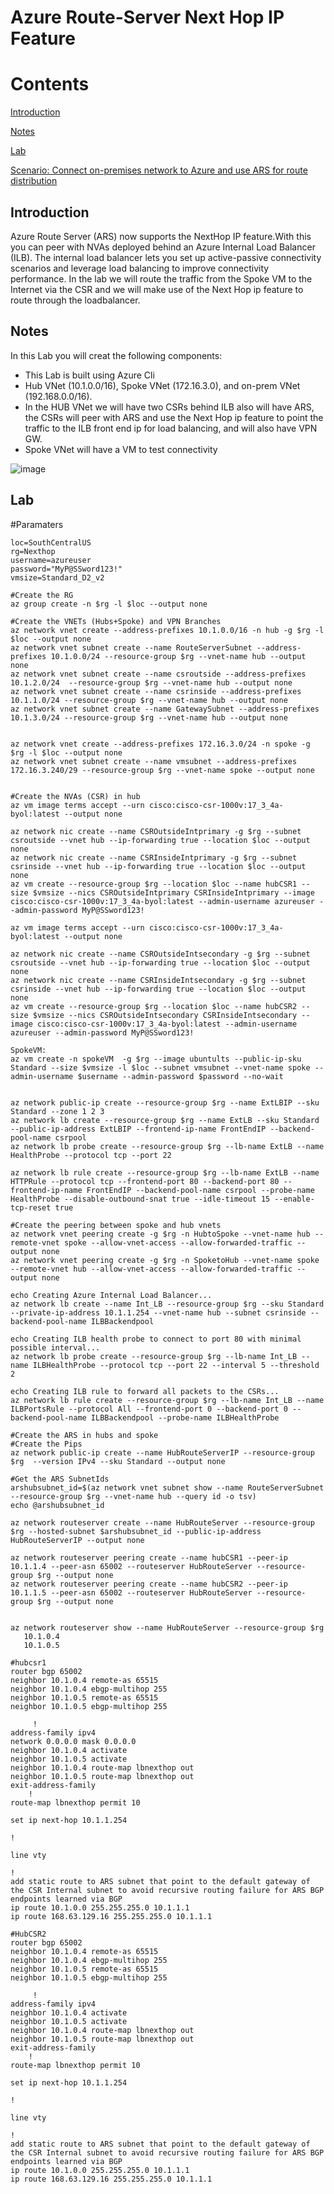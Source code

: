 # **Azure Route-Server Next Hop IP Feature**

# Contents

[Introduction](#introduction)

[Notes](#Notes)

[Lab](#lab)

[Scenario: Connect on-premises network to Azure and use ARS for route distribution](#Scenario-1-Connect-on-premises-network-to-Azure-and-use-ARS-for-route-distribution)

## Introduction
Azure Route Server (ARS) now supports the NextHop IP feature.With this you can peer with NVAs deployed behind an Azure Internal Load Balancer (ILB). The internal load balancer lets you set up active-passive connectivity scenarios and leverage load balancing to improve connectivity performance. In the lab we will route the traffic from the Spoke VM to the Internet via the CSR and we will make use of the Next Hop ip feature to route through the loadbalancer.

## Notes

In this Lab you will creat the following components: 
- This Lab is built using Azure Cli
- Hub VNet (10.1.0.0/16), Spoke VNet (172.16.3.0), and on-prem VNet (192.168.0.0/16).
- In the HUB VNet we will have two CSRs behind ILB also will have ARS, the CSRs will peer with ARS and use the Next Hop ip feature to point the traffic to the ILB front end ip for load balancing, and will also have VPN GW. 
- Spoke VNet will have a VM to test connectivity

![image](https://user-images.githubusercontent.com/47249875/203664590-d419586d-d409-4799-8979-7a07c117ef63.png)

## Lab

#Paramaters

```
loc=SouthCentralUS
rg=Nexthop
username=azureuser
password="MyP@SSword123!"
vmsize=Standard_D2_v2

#Create the RG
az group create -n $rg -l $loc --output none

#Create the VNETs (Hubs+Spoke) and VPN Branches
az network vnet create --address-prefixes 10.1.0.0/16 -n hub -g $rg -l $loc --output none
az network vnet subnet create --name RouteServerSubnet --address-prefixes 10.1.0.0/24 --resource-group $rg --vnet-name hub --output none
az network vnet subnet create --name csroutside --address-prefixes 10.1.2.0/24  --resource-group $rg --vnet-name hub --output none
az network vnet subnet create --name csrinside --address-prefixes 10.1.1.0/24 --resource-group $rg --vnet-name hub --output none
az network vnet subnet create --name GatewaySubnet --address-prefixes 10.1.3.0/24 --resource-group $rg --vnet-name hub --output none


az network vnet create --address-prefixes 172.16.3.0/24 -n spoke -g $rg -l $loc --output none 
az network vnet subnet create --name vmsubnet --address-prefixes 172.16.3.240/29 --resource-group $rg --vnet-name spoke --output none


#Create the NVAs (CSR) in hub
az vm image terms accept --urn cisco:cisco-csr-1000v:17_3_4a-byol:latest --output none

az network nic create --name CSROutsideIntprimary -g $rg --subnet csroutside --vnet hub --ip-forwarding true --location $loc --output none
az network nic create --name CSRInsideIntprimary -g $rg --subnet csrinside --vnet hub --ip-forwarding true --location $loc --output none
az vm create --resource-group $rg --location $loc --name hubCSR1 --size $vmsize --nics CSROutsideIntprimary CSRInsideIntprimary --image cisco:cisco-csr-1000v:17_3_4a-byol:latest --admin-username azureuser --admin-password MyP@SSword123!

az vm image terms accept --urn cisco:cisco-csr-1000v:17_3_4a-byol:latest --output none

az network nic create --name CSROutsideIntsecondary -g $rg --subnet csroutside --vnet hub --ip-forwarding true --location $loc --output none
az network nic create --name CSRInsideIntsecondary -g $rg --subnet csrinside --vnet hub --ip-forwarding true --location $loc --output none
az vm create --resource-group $rg --location $loc --name hubCSR2 --size $vmsize --nics CSROutsideIntsecondary CSRInsideIntsecondary --image cisco:cisco-csr-1000v:17_3_4a-byol:latest --admin-username azureuser --admin-password MyP@SSword123!

SpokeVM:
az vm create -n spokeVM  -g $rg --image ubuntults --public-ip-sku Standard --size $vmsize -l $loc --subnet vmsubnet --vnet-name spoke --admin-username $username --admin-password $password --no-wait


az network public-ip create --resource-group $rg --name ExtLBIP --sku Standard --zone 1 2 3
az network lb create --resource-group $rg --name ExtLB --sku Standard --public-ip-address ExtLBIP --frontend-ip-name FrontEndIP --backend-pool-name csrpool
az network lb probe create --resource-group $rg --lb-name ExtLB --name HealthProbe --protocol tcp --port 22

az network lb rule create --resource-group $rg --lb-name ExtLB --name HTTPRule --protocol tcp --frontend-port 80 --backend-port 80 --frontend-ip-name FrontEndIP --backend-pool-name csrpool --probe-name HealthProbe --disable-outbound-snat true --idle-timeout 15 --enable-tcp-reset true

#Create the peering between spoke and hub vnets
az network vnet peering create -g $rg -n HubtoSpoke --vnet-name hub --remote-vnet spoke --allow-vnet-access --allow-forwarded-traffic --output none
az network vnet peering create -g $rg -n SpoketoHub --vnet-name spoke --remote-vnet hub --allow-vnet-access --allow-forwarded-traffic --output none

echo Creating Azure Internal Load Balancer...
az network lb create --name Int_LB --resource-group $rg --sku Standard --private-ip-address 10.1.1.254 --vnet-name hub --subnet csrinside --backend-pool-name ILBBackendpool

echo Creating ILB health probe to connect to port 80 with minimal possible interval...
az network lb probe create --resource-group $rg --lb-name Int_LB --name ILBHealthProbe --protocol tcp --port 22 --interval 5 --threshold 2

echo Creating ILB rule to forward all packets to the CSRs...
az network lb rule create --resource-group $rg --lb-name Int_LB --name ILBPortsRule --protocol All --frontend-port 0 --backend-port 0 --backend-pool-name ILBBackendpool --probe-name ILBHealthProbe

#Create the ARS in hubs and spoke
#Create the Pips
az network public-ip create --name HubRouteServerIP --resource-group $rg  --version IPv4 --sku Standard --output none

#Get the ARS SubnetIds
arshubsubnet_id=$(az network vnet subnet show --name RouteServerSubnet --resource-group $rg --vnet-name hub --query id -o tsv)
echo @arshubsubnet_id

az network routeserver create --name HubRouteServer --resource-group $rg --hosted-subnet $arshubsubnet_id --public-ip-address HubRouteServerIP --output none

az network routeserver peering create --name hubCSR1 --peer-ip 10.1.1.4 --peer-asn 65002 --routeserver HubRouteServer --resource-group $rg --output none
az network routeserver peering create --name hubCSR2 --peer-ip 10.1.1.5 --peer-asn 65002 --routeserver HubRouteServer --resource-group $rg --output none


az network routeserver show --name HubRouteServer --resource-group $rg
   10.1.0.4
   10.1.0.5

#hubcsr1
router bgp 65002 
neighbor 10.1.0.4 remote-as 65515
neighbor 10.1.0.4 ebgp-multihop 255
neighbor 10.1.0.5 remote-as 65515
neighbor 10.1.0.5 ebgp-multihop 255

	 !
address-family ipv4
network 0.0.0.0 mask 0.0.0.0
neighbor 10.1.0.4 activate
neighbor 10.1.0.5 activate
neighbor 10.1.0.4 route-map lbnexthop out
neighbor 10.1.0.5 route-map lbnexthop out
exit-address-family
	!
route-map lbnexthop permit 10

set ip next-hop 10.1.1.254

!

line vty

!
add static route to ARS subnet that point to the default gateway of the CSR Internal subnet to avoid recursive routing failure for ARS BGP endpoints learned via BGP
ip route 10.1.0.0 255.255.255.0 10.1.1.1
ip route 168.63.129.16 255.255.255.0 10.1.1.1

#HubCSR2
router bgp 65002
neighbor 10.1.0.4 remote-as 65515
neighbor 10.1.0.4 ebgp-multihop 255
neighbor 10.1.0.5 remote-as 65515
neighbor 10.1.0.5 ebgp-multihop 255

	 !
address-family ipv4
neighbor 10.1.0.4 activate
neighbor 10.1.0.5 activate
neighbor 10.1.0.4 route-map lbnexthop out
neighbor 10.1.0.5 route-map lbnexthop out
exit-address-family
	!
route-map lbnexthop permit 10

set ip next-hop 10.1.1.254

!

line vty

!
add static route to ARS subnet that point to the default gateway of the CSR Internal subnet to avoid recursive routing failure for ARS BGP endpoints learned via BGP
ip route 10.1.0.0 255.255.255.0 10.1.1.1
ip route 168.63.129.16 255.255.255.0 10.1.1.1

